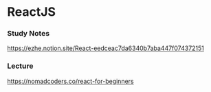 # ReactJS

### Study Notes

https://ezhe.notion.site/React-eedceac7da6340b7aba447f074372151

### Lecture

https://nomadcoders.co/react-for-beginners
